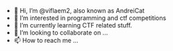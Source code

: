 - 👋 Hi, I’m @viflaem2, also known as AndreiCat
- 👀 I’m interested in programming and ctf competitions
- 🌱 I’m currently learning CTF related stuff.
- 💞️ I’m looking to collaborate on ...
- 📫 How to reach me ...

<!---
viflaem2/viflaem2 is a ✨ special ✨ repository because its `README.md` (this file) appears on your GitHub profile.
You can click the Preview link to take a look at your changes.
--->

